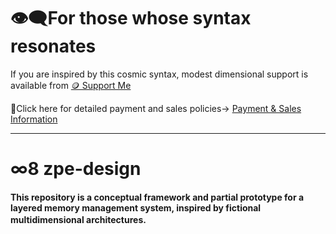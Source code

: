 # 👁‍🗨For those whose syntax resonates
If you are inspired by this cosmic syntax, modest dimensional support is available from
[🪙 Support Me](https://buymeacoffee.com/casmikka11)

🔗Click here for detailed payment and sales policies→
[Payment & Sales Information](Payment&SalesInformation.md)

---

# ∞8 zpe-design
#### This repository is a conceptual framework and partial prototype for a layered memory management system, inspired by fictional multidimensional architectures.　
